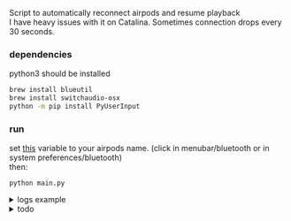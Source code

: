 Script to automatically reconnect airpods and resume playback  
I have heavy issues with it on Catalina. Sometimes connection drops every 30 seconds.

### dependencies
python3 should be installed

```sh
brew install blueutil
brew install switchaudio-osx
python -m pip install PyUserInput
```

### run

set [this](https://github.com/tandav/airpods-reconnect/blob/master/main.py#L9) variable to your airpods name. (click in menubar/bluetooth or in system preferences/bluetooth)  
then:
```
python main.py
```

<details>
<summary>logs example</summary>
<pre>
all good     *
all good      *
triggered
disconnect
connect
waiting until connect, current output device is: Built-in Output
waiting until connect, current output device is: Built-in Output
waiting until connect, current output device is:
successfully connected to AirPods Pro
pressing PLAY
all good   *
all good    *
</pre>
</details>

<details>
<summary>todo</summary>
<ul>
<li>maybe rewrite in shell for better availability</li>
<li>but maybe there's python3 in catalina <a href='https://google.com/search?q=macos+catalina+python+3'>but you will have to install command line tools</a></li>
<li>try to minimize deps, at least PyUserInput</li>
</ul>
</details>
